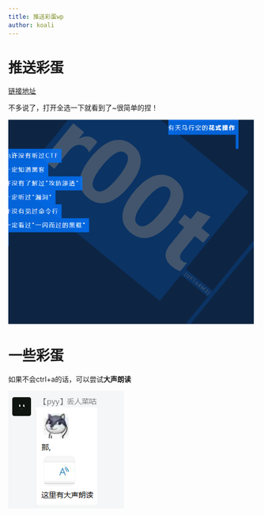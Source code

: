 ```yaml
---
title: 推送彩蛋wp
author: koali
---
```


# 推送彩蛋

[链接地址](https://mp.weixin.qq.com/s?__biz=MjM5MzAwMjA3MQ==&mid=2649932868&idx=1&sn=908c25db70cdf99f3a36e9aebaac5354&chksm=be9bc37c89ec4a6a376e0ebe7d49ea41aaaff17cb1721e8c8187252c91bde0683db79d7b387f&mpshare=1&scene=23&srcid=0426c1KZikw1ev0Hxs6qH3SQ&sharer_sharetime=1650938292063&sharer_shareid=9d103bc3b0835ee14652fcb809055caf#rd)

不多说了，打开全选一下就看到了~很简单的捏！

![](image/1.png)

# 一些彩蛋

如果不会ctrl+a的话，可以尝试**大声朗读**

![image-20220517122050760](image/2.png)